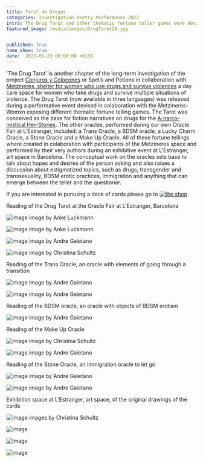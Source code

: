 ```yaml
---
title: Tarot de Drogas
categories: Investigation Poetry Performance 2023
intro: The Drug Tarot and other thematic fortune teller games were devised as part of the project Conjuros y Colocones and presented at our own Oracle Fair.
featured_image: /media/images/DrugTarot20.jpg


published: true
home_show: true
date:  2023-05-23 00:00:00 +0100
---
```

'The Drug Tarot' is another chapter of the long-term investigation of the project [Conjuros y Colocones](https://www.christinaschultz.com/works/metzineres/) or Spells and Potions in collaboration with [Metzineres, shelter for women who use drugs and survive violences](http://metzineres.net/) a day care space for women who take drugs and survive multiple situations of violence.
The Drug Tarot (now available in three languages) was released during a performative event devised in colaboration with the Metzineres-Womxn exposing different thematic fortune telling games. The Tarot was conceived as the base for fiction narratives on drugs for the [A-narco-mistical Her-Stories](https://www.christinaschultz.com/works/HistoriasAnarco-misticas/).
The other oracles, performed during our own Oracle Fair at L'Estranger, included: a Trans Oracle, a BDSM oracle, a Lucky Charm Oracle, a Stone Oracle and a Make Up Oracle. All of these fortune tellings where created in colaboration with participants of the Metzineres space and performed by their very authors during an exhibitive event at L'Estranger, art space in Barcelona.
The conceptual work on the oracles sets base to talk about hopes and desires of  the person asking and also raises a discussion about estigmatized topics, such as drugs, transgender and transsexuality, BDSM erotic practices, immigration and anything that can emerge between the teller and the questioner.


If you are interested in pursuing a deck of cards please go to [![the shop](/media/images/DrugTarot1.jpg)](/shop-tarot).

Reading of the Drug Tarot at the Oracle Fair at L'Estranger, Barcelona

![image](/media/images/DrugTarot3.jpg)
image by Anke Luckmann

![image](/media/images/DrugTarot4.jpg)
image by Anke Luckmann

![image](/media/images/DrugTarot5.jpg)
image by Andre Gaietano

![image](/media/images/DrugTarot6.jpg)
image by Christina Schultz

Reading of the Trans Oracle, an oracle with elements of going through a transition

![image](/media/images/DrugTarot7.jpg)
image by Andre Gaietano

![image](/media/images/DrugTarot8.jpg)
image by Andre Gaietano

Reading of the BDSM oracle, an oracle with objects of BDSM erotism

![image](/media/images/DrugTarot9.jpg)
image by Andre Gaietano

Reading of the Make Up Oracle

![image](/media/images/DrugTarot10.jpg)
image by Christina Schultz

![image](/media/images/DrugTarot11.jpg)
image by Andre Gaietano

Reading of the Stone Oracle, an immigration oracle to let go

![image](/media/images/DrugTarot12.jpg)
image by Andre Gaietano

![image](/media/images/DrugTarot13.jpg)
image by Andre Gaietano

Exhibition space at L'Estranger, art space, of the original drawings of the cards

![image](/media/images/DrugTarot14.jpg)
images by Christina Schultz

![image](/media/images/DrugTarot15.jpg)

![image](/media/images/DrugTarot16.jpg)

![image](/media/images/DrugTarot17.jpg)
